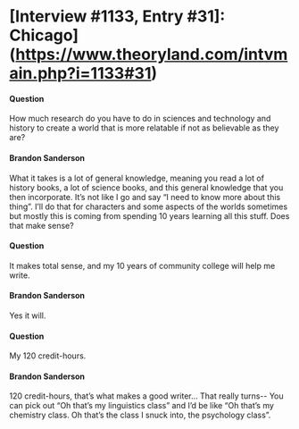 # [Interview #1133, Entry #31]: Chicago](https://www.theoryland.com/intvmain.php?i=1133#31)

#### Question

How much research do you have to do in sciences and technology and history to create a world that is more relatable if not as believable as they are?

#### Brandon Sanderson

What it takes is a lot of general knowledge, meaning you read a lot of history books, a lot of science books, and this general knowledge that you then incorporate. It’s not like I go and say “I need to know more about this thing”. I’ll do that for characters and some aspects of the worlds sometimes but mostly this is coming from spending 10 years learning all this stuff. Does that make sense?

#### Question

It makes total sense, and my 10 years of community college will help me write.

#### Brandon Sanderson

Yes it will.

#### Question

My 120 credit-hours.

#### Brandon Sanderson

120 credit-hours, that’s what makes a good writer… That really turns-- You can pick out “Oh that’s my linguistics class” and I’d be like “Oh that’s my chemistry class. Oh that’s the class I snuck into, the psychology class”.

